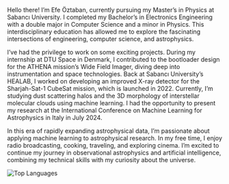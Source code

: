 Hello there! I’m Efe Öztaban, currently pursuing my Master’s in Physics at Sabancı University. I completed my Bachelor’s in Electronics Engineering with a double major in Computer Science and a minor in Physics. This interdisciplinary education has allowed me to explore the fascinating intersections of engineering, computer science, and astrophysics.

I’ve had the privilege to work on some exciting projects. During my internship at DTU Space in Denmark, I contributed to the bootloader design for the ATHENA mission’s Wide Field Imager, diving deep into instrumentation and space technologies. Back at Sabancı University’s HEALAB, I worked on developing an improved X-ray detector for the Sharjah-Sat-1 CubeSat mission, which is launched in 2022. Currently, I’m studying dust scattering halos and the 3D morphology of interstellar molecular clouds using machine learning. I had the opportunity to present my research at the International Conference on Machine Learning for Astrophysics in Italy in July 2024.

In this era of rapidly expanding astrophysical data, I’m passionate about applying machine learning to astrophysical research. In my free time, I enjoy radio broadcasting, cooking, traveling, and exploring cinema. I’m excited to continue my journey in observational astrophysics and artificial intelligence, combining my technical skills with my curiosity about the universe.

![Top Languages](https://github-readme-stats.vercel.app/api/top-langs/?username=efeoztaban&layout=compact)


<!--
**efeoztaban/efeoztaban** is a ✨ _special_ ✨ repository because its `README.md` (this file) appears on your GitHub profile.

Here are some ideas to get you started:

- 🔭 I’m currently working on ...
- 🌱 I’m currently learning ...
- 👯 I’m looking to collaborate on ...
- 🤔 I’m looking for help with ...
- 💬 Ask me about ...
- 📫 How to reach me: ...
- 😄 Pronouns: ...
- ⚡ Fun fact: ...
-->
